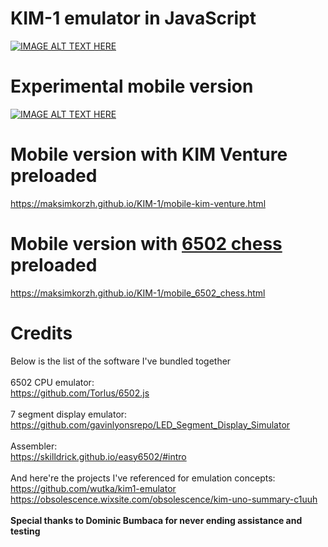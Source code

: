 # KIM-1 emulator in JavaScript
[![IMAGE ALT TEXT HERE](https://raw.githubusercontent.com/maksimKorzh/KIM-1/main/img/KIM-1.jpg)](https://maksimkorzh.github.io/KIM-1/)

# Experimental mobile version
[![IMAGE ALT TEXT HERE](https://raw.githubusercontent.com/maksimKorzh/KIM-1/main/img/mobile.jpg)](https://maksimkorzh.github.io/KIM-1/mobile.html)

# Mobile version with KIM Venture preloaded
https://maksimkorzh.github.io/KIM-1/mobile-kim-venture.html

# Mobile version with <a href="https://github.com/maksimKorzh/6502-chess">6502 chess</a> preloaded
https://maksimkorzh.github.io/KIM-1/mobile_6502_chess.html

# Credits
Below is the list of the software I've bundled together<br>
<br>
6502 CPU emulator:<br>
https://github.com/Torlus/6502.js<br>
<br>
7 segment display emulator:<br>
https://github.com/gavinlyonsrepo/LED_Segment_Display_Simulator</br>
<br>
Assembler:<br>
https://skilldrick.github.io/easy6502/#intro<br>
<br>
And here're the projects I've referenced for emulation concepts:<br>
https://github.com/wutka/kim1-emulator<br>
https://obsolescence.wixsite.com/obsolescence/kim-uno-summary-c1uuh<br>
<br>
<strong>Special thanks to Dominic Bumbaca for never ending assistance and testing</strong>
